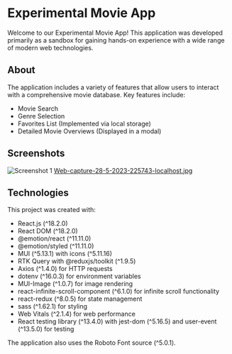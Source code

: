 # Experimental Movie App

Welcome to our Experimental Movie App! This application was developed primarily as a sandbox for gaining hands-on experience with a wide range of modern web technologies.

## About

The application includes a variety of features that allow users to interact with a comprehensive movie database. Key features include:

- Movie Search
- Genre Selection
- Favorites List (Implemented via local storage)
- Detailed Movie Overviews (Displayed in a modal)

## Screenshots

![Screenshot 1](https://postimg.cc/wyB177rc)
[Web-capture-28-5-2023-225743-localhost.jpg](https://postimg.cc/D8G8JVxD)

## Technologies

This project was created with:

- React.js (^18.2.0)
- React DOM (^18.2.0)
- @emotion/react (^11.11.0)
- @emotion/styled (^11.11.0)
- MUI (^5.13.1) with icons (^5.11.16)
- RTK Query with @reduxjs/toolkit (^1.9.5)
- Axios (^1.4.0) for HTTP requests
- dotenv (^16.0.3) for environment variables
- MUI-Image (^1.0.7) for image rendering
- react-infinite-scroll-component (^6.1.0) for infinite scroll functionality
- react-redux (^8.0.5) for state management
- sass (^1.62.1) for styling
- Web Vitals (^2.1.4) for web performance
- React testing library (^13.4.0) with jest-dom (^5.16.5) and user-event (^13.5.0) for testing

The application also uses the Roboto Font source (^5.0.1).
